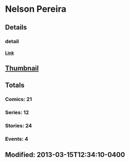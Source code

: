 # Nelson  Pereira 
## Details
### detail
#### [Link](http://marvel.com/comics/creators/9179/nelson_pereira?utm_campaign=apiRef&utm_source=225578a89fc76f3d20fbffda5d17a88d)
## [Thumbnail](http://i.annihil.us/u/prod/marvel/i/mg/c/10/4bb3f0c084ec8.jpg)
## Totals
### Comics: 21
### Series: 12
### Stories: 24
### Events: 4
## Modified: 2013-03-15T12:34:10-0400
